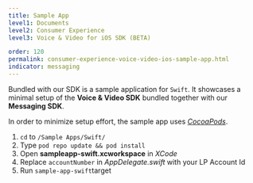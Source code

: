 ```yaml
---
title: Sample App
level1: Documents
level2: Consumer Experience
level3: Voice & Video for iOS SDK (BETA)

order: 120
permalink: consumer-experience-voice-video-ios-sample-app.html
indicator: messaging
---
```


Bundled with our SDK is a sample application for `Swift`. It showcases a minimal setup of the __Voice & Video SDK__ bundled together with our __Messaging SDK__.

In order to minimize setup effort, the sample app uses [_CocoaPods_](https://cocoapods.org/about).

1. `cd` to `/Sample Apps/Swift/`
2. Type `pod repo update && pod install`
3. Open **sampleapp-swift.xcworkspace** in _XCode_
4. Replace `accountNumber` in _AppDelegate.swift_ with your LP Account Id
5. Run `sample-app-swift`target
